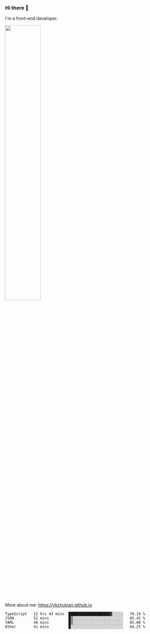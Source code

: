 ### Hi there 👋

I'm a front-end developer.

[<img width="48%" src="https://github-readme-stats.vercel.app/api?username=ykzhukian&show_icons=true&theme=dracula">](https://github.com/anuraghazra/github-readme-stats)

More about me: 
https://ykzhukian.github.io

<!--START_SECTION:waka-->

```text
TypeScript   12 hrs 43 mins  ███████████████████▓░░░░░   78.19 %
JSON         52 mins         █▒░░░░░░░░░░░░░░░░░░░░░░░   05.42 %
YAML         48 mins         █▒░░░░░░░░░░░░░░░░░░░░░░░   05.00 %
Other        41 mins         █░░░░░░░░░░░░░░░░░░░░░░░░   04.25 %
```

<!--END_SECTION:waka-->
